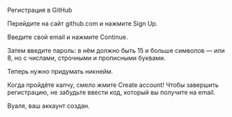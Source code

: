 Регистрация в GitHub 

Перейдите на сайт github.com и нажмите Sign Up.

Введите свой email и нажмите Continue.

Затем введите пароль: в нём должно быть 15 и больше символов — или 8, но с числами, строчными и прописными буквами.

Теперь нужно придумать никнейм. 

Когда пройдёте капчу, смело жмите Create account! Чтобы завершить регистрацию, не забудьте ввести код, который вы получите на email.

Вуаля, ваш аккаунт создан.
